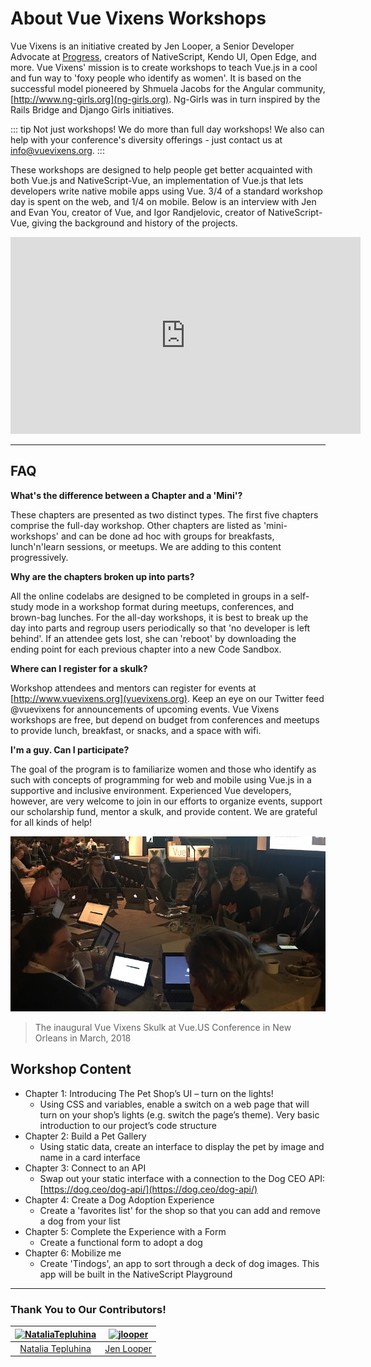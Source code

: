 # About Vue Vixens Workshops

Vue Vixens is an initiative created by Jen Looper, a Senior Developer Advocate at [Progress](http://www.progress.com), creators of NativeScript, Kendo UI, Open Edge, and more. Vue Vixens' mission is to create workshops to teach Vue.js in a cool and fun way to 'foxy people who identify as women'. It is based on the successful model pioneered by Shmuela Jacobs for the Angular community, [http://www.ng-girls.org](ng-girls.org). Ng-Girls was in turn inspired by the Rails Bridge and Django Girls initiatives.

::: tip Not just workshops!
We do more than full day workshops! We also can help with your conference's diversity offerings - just contact us at [info@vuevixens.org](mailto:info@vuevixens.org).
:::

These workshops are designed to help people get better acquainted with both Vue.js and NativeScript-Vue, an implementation of Vue.js that lets developers write native mobile apps using Vue. 3/4 of a standard workshop day is spent on the web, and 1/4 on mobile. Below is an interview with Jen and Evan You, creator of Vue, and Igor Randjelovic, creator of NativeScript-Vue, giving the background and history of the projects. 

<iframe width="560" height="315" src="https://www.youtube.com/embed/jFsmrudIFmI" frameborder="0" allow="autoplay; encrypted-media" allowfullscreen></iframe>

- - -

## FAQ

**What's the difference between a Chapter and a 'Mini'?** 

These chapters are presented as two distinct types. The first five chapters comprise the full-day workshop. Other chapters are listed as 'mini-workshops' and can be done ad hoc with groups for breakfasts, lunch'n'learn sessions, or meetups. We are adding to this content progressively. 

**Why are the chapters broken up into parts?**

All the online codelabs are designed to be completed in groups in a self-study mode in a workshop format during meetups, conferences, and brown-bag lunches. For the all-day workshops, it is best to break up the day into parts and regroup users periodically so that 'no developer is left behind'. If an attendee gets lost, she can 'reboot' by downloading the ending point for each previous chapter into a new Code Sandbox. 

**Where can I register for a skulk?**

Workshop attendees and mentors can register for events at [http://www.vuevixens.org](vuevixens.org). Keep an eye on our Twitter feed @vuevixens for announcements of upcoming events. Vue Vixens workshops are free, but depend on budget from conferences and meetups to provide lunch, breakfast, or snacks, and a space with wifi.

**I'm a guy. Can I participate?**

The goal of the program is to familiarize women and those who identify as such with concepts of programming for web and mobile using Vue.js in a supportive and inclusive environment. Experienced Vue developers, however, are very welcome to join in our efforts to organize events, support our scholarship fund, mentor a skulk, and provide content. We are grateful for all kinds of help!

![](./images/inaugural_skulk.jpg)

> The inaugural Vue Vixens Skulk at Vue.US Conference in New Orleans in March, 2018


## Workshop Content


- Chapter 1: Introducing The Pet Shop’s UI – turn on the lights!
  - Using CSS and variables, enable a switch on a web page that will turn on your shop’s lights (e.g. switch the page’s theme). Very basic introduction to our project’s code structure
- Chapter 2: Build a Pet Gallery 
  - Using static data, create an interface to display the pet by image and name in a card interface
- Chapter 3: Connect to an API
  - Swap out your static interface with a connection to the Dog CEO API: [https://dog.ceo/dog-api/](https://dog.ceo/dog-api/)
- Chapter 4: Create a Dog Adoption Experience
  - Create a 'favorites list' for the shop so that you can add and remove a dog from your list
- Chapter 5: Complete the Experience with a Form
  - Create a functional form to adopt a dog
- Chapter 6: Mobilize me 
  - Create 'Tindogs', an app to sort through a deck of dog images. This app will be built in the NativeScript Playground

- - -

### Thank You to Our Contributors!

[<img alt="NataliaTepluhina" src="https://avatars0.githubusercontent.com/u/18719025?v=4&s=117" width="117">](https://github.com/NataliaTepluhina) |[<img alt="jlooper" src="https://avatars2.githubusercontent.com/u/1450004?v=4&s=117" width="117">](https://github.com/jlooper) |
:---: |:---: |
[Natalia Tepluhina](https://github.com/NataliaTepluhina) |[Jen Looper](https://github.com/jlooper) 
